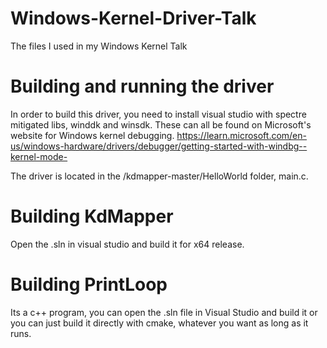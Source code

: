# Windows-Kernel-Driver-Talk
The files I used in my Windows Kernel Talk

# Building and running the driver
In order to build this driver, you need to install visual studio with spectre mitigated libs, winddk and winsdk. These can all be found on Microsoft's website for Windows kernel debugging. 
https://learn.microsoft.com/en-us/windows-hardware/drivers/debugger/getting-started-with-windbg--kernel-mode-

The driver is located in the /kdmapper-master/HelloWorld folder, main.c. 

# Building KdMapper
Open the .sln in visual studio and build it for x64 release. 

# Building PrintLoop
Its a c++ program, you can open the .sln file in Visual Studio and build it or you can just build it directly with cmake, whatever you want as long as it runs.
